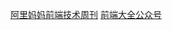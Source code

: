 [阿里妈妈前端技术周刊](https://segmentfault.com/blog/alimamaweekly)
[前端大全公众号](http://chuansong.me/account/FrontDev/recent)